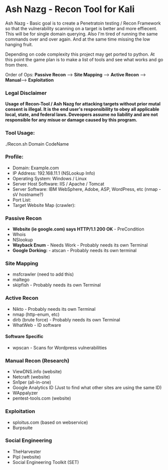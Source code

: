 # Ash Nazg - Recon Tool for Kali

Ash Nazg - Basic goal is to create a Penetratoin testing / Recon Framework so that the vulnerability scanning on a target is better and more effiecent.  This will be for single domain querying.  Also I'm tired of running the same commands over and over again.  And at the same time missing the low hanging fruit.

Depending on code complexity this project may get ported to python.  At this point the game plan is to make a list of tools and see what works and go from there.

Order of Ops: **Passive Recon** --> **Site Mapping** --> **Active Recon**  --> **Manual**--> **Exploitation**

### Legal Disclaimer
**Usage of Recon-Tool / Ash Nazg for attacking targets without prior mutal consent is illegal.  It is the end user's responsibility to obey all applicable local, state, and federal laws. Deveopers assume no liability and are not responsible for any misue or damage caused by this program.**

### Tool Usage:
./Recon.sh Domain CodeName

### Profile:
* Domain: Example.com
* IP Address: 192.168.11.1 (NSLookup Info)
* Operating System: Windows / Linux
* Server Host Software: IIS / Apache / Tomcat
* Server Software: IBM WebSphere, Adobe, ASP, WordPress, etc (nmap -sV hostname?)
* Port List:
* Target Website Map (crawler):

### Passive Recon
* **Website (ie google.com) says HTTP/1.1 200 OK** - PreCondition
* Whois
* NSlookup
* **Wayback Enum** - Needs Work - Probably needs its own Terminal
* **Google Dorking:** - atscan - Probably needs its own terminal

### Site Mapping
* msfcrawler (need to add this)
* maltego
* skipfish - Probably needs its own Terminal

### Active Recon
* Nikto - Probably needs its own Terminal
* nmap (http-enum, etc)
* dirb (brute force) - Probably needs its own Terminal
* WhatWeb - ID software

#### Software Specific
* wpscan - Scans for Wordpress vulnerabilities

### Manual Recon (Research)
* ViewDNS.info (website)
* Netcraft (website)
* Sn1per (all-in-one)
* Google Analytics ID (Just to find what other sites are using the same ID)
* WAppalyzer
* pentest-tools.com (website)

### Exploitation
* sploitus.com (based on webservice)
* Burpsuite

### Social Engineering
* TheHarvester
* Pipl (website)
* Social Engineering Toolkit (SET)
